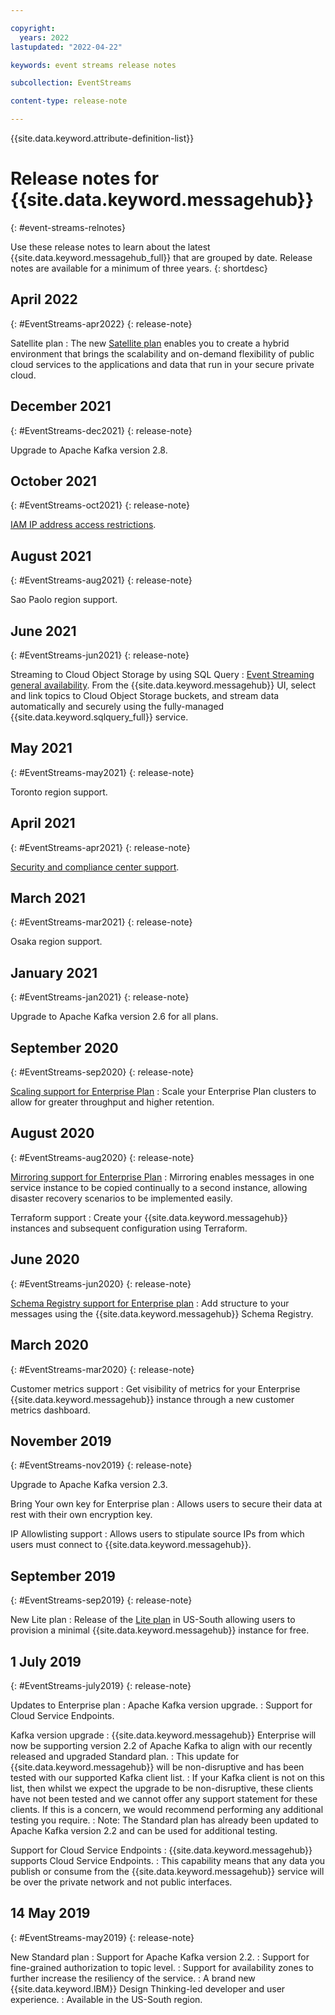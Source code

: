 ```yaml
---

copyright:
  years: 2022
lastupdated: "2022-04-22"

keywords: event streams release notes

subcollection: EventStreams

content-type: release-note

---
```


{{site.data.keyword.attribute-definition-list}}


# Release notes for {{site.data.keyword.messagehub}}
{: #event-streams-relnotes}

Use these release notes to learn about the latest {{site.data.keyword.messagehub_full}} that are grouped by date. Release notes are available for a minimum of three years.
{: shortdesc}

## April 2022
{: #EventStreams-apr2022}
{: release-note}

Satellite plan
:   The new [Satellite plan](/docs/EventStreams?topic=EventStreams-satellite_about) enables you to create a hybrid environment that brings the scalability and on-demand flexibility of public cloud services to the applications and data that run in your secure private cloud.

## December 2021
{: #EventStreams-dec2021}
{: release-note}

Upgrade to Apache Kafka version 2.8.

## October 2021
{: #EventStreams-oct2021}
{: release-note}

[IAM IP address access restrictions](/docs/EventStreams?topic=EventStreams-restricting_access_iam).

## August 2021
{: #EventStreams-aug2021}
{: release-note}

Sao Paolo region support.

## June 2021
{: #EventStreams-jun2021}
{: release-note}

Streaming to Cloud Object Storage by using SQL Query
:   [Event Streaming general availability](/docs/EventStreams?topic=EventStreams-streaming_cos_sql). From the {{site.data.keyword.messagehub}} UI, select and link topics to Cloud Object Storage buckets, and stream data automatically and securely using the fully-managed {{site.data.keyword.sqlquery_full}} service. 

## May 2021
{: #EventStreams-may2021}
{: release-note}

Toronto region support.

## April 2021
{: #EventStreams-apr2021}
{: release-note}

[Security and compliance center support](https://cloud.ibm.com/docs/EventStreams?topic=EventStreams-manage-security-compliance).

## March 2021
{: #EventStreams-mar2021}
{: release-note}

Osaka region support.

## January 2021
{: #EventStreams-jan2021}
{: release-note}

Upgrade to Apache Kafka version 2.6 for all plans.

## September 2020
{: #EventStreams-sep2020}
{: release-note}

[Scaling support for Enterprise Plan](/docs/EventStreams?topic=EventStreams-plan_choose#plan_enterprise)
:   Scale your Enterprise Plan clusters to allow for greater throughput and higher retention.

## August 2020
{: #EventStreams-aug2020}
{: release-note}

[Mirroring support for Enterprise Plan](/docs/EventStreams?topic=EventStreams-mirroring)
:   Mirroring enables messages in one service instance to be copied continually to a second instance, allowing disaster recovery scenarios to be implemented easily.

Terraform support
:   Create your {{site.data.keyword.messagehub}} instances and subsequent configuration using Terraform.

## June 2020
{: #EventStreams-jun2020}
{: release-note}

[Schema Registry support for Enterprise plan](/docs/EventStreams?topic=EventStreams-ES_schema_registry)
:   Add structure to your messages using the {{site.data.keyword.messagehub}} Schema Registry.

## March 2020
{: #EventStreams-mar2020}
{: release-note}

Customer metrics support
:   Get visibility of metrics for your Enterprise {{site.data.keyword.messagehub}} instance through a new customer metrics dashboard.

## November 2019
{: #EventStreams-nov2019}
{: release-note}

Upgrade to Apache Kafka version 2.3.

Bring Your own key for Enterprise plan
:   Allows users to secure their data at rest with their own encryption key.

IP Allowlisting support
:   Allows users to stipulate source IPs from which users must connect to {{site.data.keyword.messagehub}}.

## September 2019
{: #EventStreams-sep2019}
{: release-note}

New Lite plan
:   Release of the [Lite plan](/docs/EventStreams?topic=EventStreams-plan_choose#plan_lite) in US-South allowing users to provision a minimal {{site.data.keyword.messagehub}} instance for free.

## 1 July 2019
{: #EventStreams-july2019}
{: release-note}

Updates to Enterprise plan
:   Apache Kafka version upgrade.
:   Support for Cloud Service Endpoints.

Kafka version upgrade
:   {{site.data.keyword.messagehub}} Enterprise will now be supporting version 2.2 of Apache Kafka to align with our recently released and upgraded Standard plan.
:   This update for {{site.data.keyword.messagehub}} will be non-disruptive and has been tested with our supported Kafka client list.
:   If your Kafka client is not on this list, then whilst we expect the upgrade to be non-disruptive, these clients have not been tested and we cannot offer any support
statement for these clients. If this is a concern, we would recommend performing any additional testing you require.
:   Note: The Standard plan has already been updated to Apache Kafka version 2.2 and can be used for additional testing.

Support for Cloud Service Endpoints
:   {{site.data.keyword.messagehub}} supports Cloud Service Endpoints.
:   This capability means that any data you publish or consume from the {{site.data.keyword.messagehub}} service will be over the private network and not public interfaces.

## 14 May 2019
{: #EventStreams-may2019}
{: release-note}

New Standard plan
:   Support for Apache Kafka version 2.2.
:   Support for fine-grained authorization to topic level.
:   Support for availability zones to further increase the resiliency of the service.
:   A brand new {{site.data.keyword.IBM}} Design Thinking-led developer and user experience.
:   Available in the US-South region.
